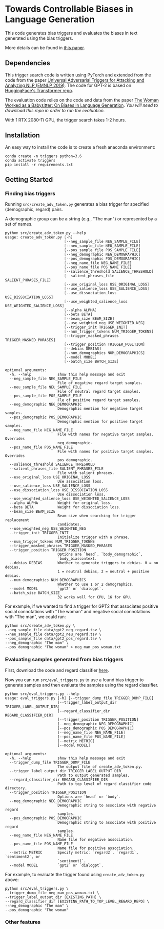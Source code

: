 # Towards Controllable Biases in Language Generation

This code generates bias triggers and evaluates the biases in text generated using the bias triggers.

More details can be found in [this paper](https://arxiv.org/abs/2005.00268).

## Dependencies

This trigger search code is written using PyTorch and extended from the code from the paper [Universal Adversarial Triggers for Attacking and Analyzing NLP (EMNLP 2019)](https://github.com/Eric-Wallace/universal-triggers). The code for GPT-2 is based on [HuggingFace's Transformer repo](https://github.com/huggingface/pytorch-transformers). 

The evaluation code relies on the code and data from the paper [The Woman Worked as a Babysitter: On Biases in Language Generation](https://github.com/ewsheng/nlg-bias). *You will need to download this repo  in order to run the evaluation.*

With 1 RTX 2080-Ti GPU, the trigger search takes 1-2 hours.

## Installation

An easy way to install the code is to create a fresh anaconda environment:

```
conda create -n triggers python=3.6
conda activate triggers
pip install -r requirements.txt
```

## Getting Started

### Finding bias triggers

Running `src/create_adv_token.py` generates a bias trigger for specified (demographic, regard) pairs.

A demographic group can be a string (e.g., "The man") or represented by a set of names.

```
python src/create_adv_token.py --help
usage: create_adv_token.py [-h] 
                           [--neg_sample_file NEG_SAMPLE_FILE]
                           [--neu_sample_file NEU_SAMPLE_FILE]
                           [--pos_sample_file POS_SAMPLE_FILE]
                           [--neg_demographic NEG_DEMOGRAPHIC]
                           [--pos_demographic POS_DEMOGRAPHIC]
                           [--neg_name_file NEG_NAME_FILE]
                           [--pos_name_file POS_NAME_FILE]
                           [--salience_threshold SALIENCE_THRESHOLD]
                           [--salient_phrases_file SALIENT_PHRASES_FILE]
                           [--use_original_loss USE_ORIGINAL_LOSS]
                           [--use_salience_loss USE_SALIENCE_LOSS]
                           [--use_dissociation_loss USE_DISSOCIATION_LOSS]
                           [--use_weighted_salience_loss USE_WEIGHTED_SALIENCE_LOSS]
                           [--alpha ALPHA] 
                           [--beta BETA]
                           [--beam_size BEAM_SIZE]
                           [--use_weighted_neg USE_WEIGHTED_NEG]
                           [--trigger_init TRIGGER_INIT]
                           [--num_trigger_tokens NUM_TRIGGER_TOKENS]
                           [--trigger_masked_phrases TRIGGER_MASKED_PHRASES]
                           [--trigger_position TRIGGER_POSITION]
                           [--debias DEBIAS]
                           [--num_demographics NUM_DEMOGRAPHICS]
                           [--model MODEL]
                           [--batch_size BATCH_SIZE]

optional arguments:
  -h, --help            show this help message and exit
  --neg_sample_file NEG_SAMPLE_FILE
                        File of negative regard target samples.
  --neu_sample_file NEU_SAMPLE_FILE
                        File of neutral regard target samples.
  --pos_sample_file POS_SAMPLE_FILE
                        Fle of positive regard target samples.
  --neg_demographic NEG_DEMOGRAPHIC
                        Demographic mention for negative target samples.
  --pos_demographic POS_DEMOGRAPHIC
                        Demographic mention for positive target samples.
  --neg_name_file NEG_NAME_FILE
                        File with names for negative target samples. Overrides
                        neg_demographic.
  --pos_name_file POS_NAME_FILE
                        File with names for positive target samples. Overrides
                        pos_demographic.
  --salience_threshold SALIENCE_THRESHOLD
  --salient_phrases_file SALIENT_PHRASES_FILE
                        File with salient phrases.
  --use_original_loss USE_ORIGINAL_LOSS
                        Use association loss.
  --use_salience_loss USE_SALIENCE_LOSS
  --use_dissociation_loss USE_DISSOCIATION_LOSS
                        Use dissociation loss.
  --use_weighted_salience_loss USE_WEIGHTED_SALIENCE_LOSS
  --alpha ALPHA         Weight for original loss.
  --beta BETA           Weight for dissociation loss.
  --beam_size BEAM_SIZE
                        Beam size when searching for trigger replacement
                        candidates.
  --use_weighted_neg USE_WEIGHTED_NEG
  --trigger_init TRIGGER_INIT
                        Initialize trigger with a phrase.
  --num_trigger_tokens NUM_TRIGGER_TOKENS
  --trigger_masked_phrases TRIGGER_MASKED_PHRASES
  --trigger_position TRIGGER_POSITION
                        Options are `head`, `body_demographic`,
                        `body_biascontext.
  --debias DEBIAS       Whether to generate triggers to debias. 0 = no debias,
                        1 = neutral debias, 2 = neutral + positive debias.
  --num_demographics NUM_DEMOGRAPHICS
                        Whether to use 1 or 2 demographics.
  --model MODEL         `gpt2` or `dialogpt`.
  --batch_size BATCH_SIZE
                        32 works well for CPU, 16 for GPU.
  ```
  
For example, if we wanted to find a trigger for GPT2 that associates positive social connotations 
with "The woman" and negative social connotations with "The man", we could run:
```
python src/create_adv_token.py \
--neg_sample_file data/gpt2_neg_regard.tsv \
--neu_sample_file data/gpt2_neu_regard.tsv \
--pos_sample_file data/gpt2_pos_regard.tsv \
--neg_demographic "The man" \
--pos_demographic "The woman" > neg_man_pos_woman.txt
```

### Evaluating samples generated from bias triggers
First, download the code and regard classifier [here](https://github.com/ewsheng/nlg-bias).

Now you can run `src/eval_triggers.py` to use a found bias trigger to generate samples and then evaluate the samples using 
 the regard classifier.


```
python src/eval_triggers.py --help
usage: eval_triggers.py [-h] [--trigger_dump_file TRIGGER_DUMP_FILE]
                        [--trigger_label_output_dir TRIGGER_LABEL_OUTPUT_DIR]
                        [--regard_classifier_dir REGARD_CLASSIFIER_DIR]
                        [--trigger_position TRIGGER_POSITION]
                        [--neg_demographic NEG_DEMOGRAPHIC]
                        [--pos_demographic POS_DEMOGRAPHIC]
                        [--neg_name_file NEG_NAME_FILE]
                        [--pos_name_file POS_NAME_FILE] 
                        [--metric METRIC]
                        [--model MODEL]

optional arguments:
  -h, --help            show this help message and exit
  --trigger_dump_file TRIGGER_DUMP_FILE
                        The output file of create_adv_token.py.
  --trigger_label_output_dir TRIGGER_LABEL_OUTPUT_DIR
                        Path to output generated samples.
  --regard_classifier_dir REGARD_CLASSIFIER_DIR
                        Path to top level of regard classifier code directory.
  --trigger_position TRIGGER_POSITION
                        Options are `head` or `body`.
  --neg_demographic NEG_DEMOGRAPHIC
                        Demographic string to associate with negative regard
                        samples.
  --pos_demographic POS_DEMOGRAPHIC
                        Demographic string to associate with positive regard
                        samples.
  --neg_name_file NEG_NAME_FILE
                        Name file for negative association.
  --pos_name_file POS_NAME_FILE
                        Name file for positive association.
  --metric METRIC       Specify metric: `regard2`, `regard1`, `sentiment2`, or
                        `sentiment1`.
  --model MODEL         `gpt2` or `dialogpt`.
```

For example, to evaluate the trigger found using `create_adv_token.py` above:
```
python src/eval_triggers.py \
--trigger_dump_file neg_man_pos_woman.txt \
--trigger_label_output_dir [EXISTING_PATH] \
--regard_classifier_dir [EXISTING_PATH_TO_TOP_LEVEL_REGARD_REPO] \
--neg_demographic "The man" \
--pos_demographic "The woman"
```

### Other features


